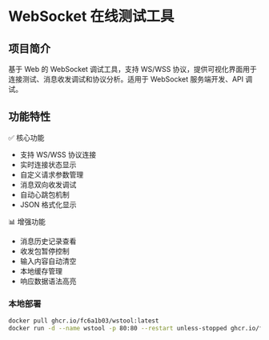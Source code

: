 # WebSocket 在线测试工具

## 项目简介
基于 Web 的 WebSocket 调试工具，支持 WS/WSS 协议，提供可视化界面用于连接测试、消息收发调试和协议分析。适用于 WebSocket 服务端开发、API 调试。

## 功能特性
✅ 核心功能  
- 支持 WS/WSS 协议连接
- 实时连接状态显示
- 自定义请求参数管理
- 消息双向收发调试
- 自动心跳包机制
- JSON 格式化显示

📊 增强功能
- 消息历史记录查看
- 收发包暂停控制
- 输入内容自动清空
- 本地缓存管理
- 响应数据语法高亮

### 本地部署
```bash
docker pull ghcr.io/fc6a1b03/wstool:latest
docker run -d --name wstool -p 80:80 --restart unless-stopped ghcr.io/fc6a1b03/wstool:latest
```
